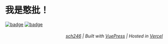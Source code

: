 # 我是憨批！

[![badge](https://img.shields.io/github/deployments/sch246/wiki/Production?label=Build&style=flat-square)](https://vercel.com/sch246/wiki/deployments)
[![badge](https://img.shields.io/github/last-commit/sch246/wiki?color=FCD734&label=Last%20commit&style=flat-square)](https://github.com/sch246/wiki/commits/main)

###### <div style="text-align:right">[sch246](/index/3-who) | Built with [VuePress](https://v2.vuepress.vuejs.org/zh/) | Hosted in [Vercel](https://vercel.com) </div>

